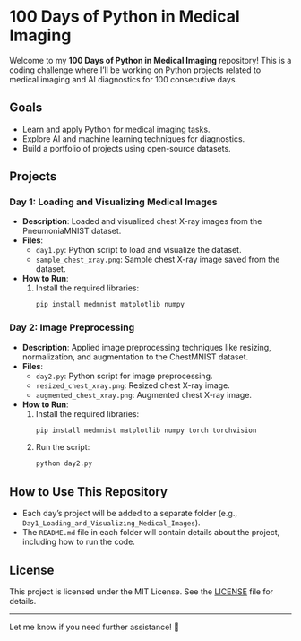 # 100 Days of Python in Medical Imaging

Welcome to my **100 Days of Python in Medical Imaging** repository! This is a coding challenge where I’ll be working on Python projects related to medical imaging and AI diagnostics for 100 consecutive days.

## Goals
- Learn and apply Python for medical imaging tasks.
- Explore AI and machine learning techniques for diagnostics.
- Build a portfolio of projects using open-source datasets.

## Projects
### Day 1: Loading and Visualizing Medical Images
- **Description**: Loaded and visualized chest X-ray images from the PneumoniaMNIST dataset.
- **Files**:
  - `day1.py`: Python script to load and visualize the dataset.
  - `sample_chest_xray.png`: Sample chest X-ray image saved from the dataset.
- **How to Run**:
  1. Install the required libraries:
     ```bash
     pip install medmnist matplotlib numpy
     ```

### Day 2: Image Preprocessing
- **Description**: Applied image preprocessing techniques like resizing, normalization, and augmentation to the ChestMNIST dataset.
- **Files**:
  - `day2.py`: Python script for image preprocessing.
  - `resized_chest_xray.png`: Resized chest X-ray image.
  - `augmented_chest_xray.png`: Augmented chest X-ray image.
- **How to Run**:
  1. Install the required libraries:
     ```bash
     pip install medmnist matplotlib numpy torch torchvision
     ```
  2. Run the script:
     ```bash
     python day2.py
     ```

## How to Use This Repository
- Each day’s project will be added to a separate folder (e.g., `Day1_Loading_and_Visualizing_Medical_Images`).
- The `README.md` file in each folder will contain details about the project, including how to run the code.

## License
This project is licensed under the MIT License. See the [LICENSE](LICENSE) file for details.

---

Let me know if you need further assistance! 🚀
